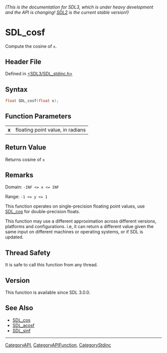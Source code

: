 ###### (This is the documentation for SDL3, which is under heavy development and the API is changing! [SDL2](https://wiki.libsdl.org/SDL2/) is the current stable version!)
# SDL_cosf

Compute the cosine of `x`.

## Header File

Defined in [<SDL3/SDL_stdinc.h>](https://github.com/libsdl-org/SDL/blob/main/include/SDL3/SDL_stdinc.h)

## Syntax

```c
float SDL_cosf(float x);
```

## Function Parameters

|           |                                  |
| --------- | -------------------------------- |
| **x**     | floating point value, in radians |

## Return Value

Returns cosine of `x`

## Remarks

Domain: `-INF <= x <= INF`

Range: `-1 <= y <= 1`

This function operates on single-precision floating point values, use
[SDL_cos](SDL_cos) for double-precision floats.

This function may use a different approximation across different versions,
platforms and configurations. i.e, it can return a different value given
the same input on different machines or operating systems, or if SDL is
updated.

## Thread Safety

It is safe to call this function from any thread.

## Version

This function is available since SDL 3.0.0.

## See Also

- [SDL_cos](SDL_cos)
- [SDL_acosf](SDL_acosf)
- [SDL_sinf](SDL_sinf)

----
[CategoryAPI](CategoryAPI), [CategoryAPIFunction](CategoryAPIFunction), [CategoryStdinc](CategoryStdinc)

